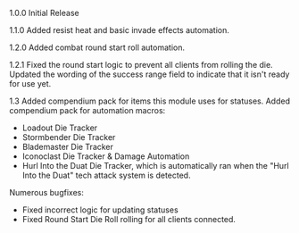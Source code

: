 1.0.0
Initial Release

1.1.0
Added resist heat and basic invade effects automation.

1.2.0
Added combat round start roll automation.

1.2.1
Fixed the round start logic to prevent all clients from rolling the die.
Updated the wording of the success range field to indicate that it isn't ready for use yet.

1.3
Added compendium pack for items this module uses for statuses. 
Added compendium pack for automation macros:
- Loadout Die Tracker
- Stormbender Die Tracker
- Blademaster Die Tracker
- Iconoclast Die Tracker & Damage Automation
- Hurl Into the Duat Die Tracker, which is automatically ran when the "Hurl Into the Duat" tech attack system is detected.

Numerous bugfixes:
- Fixed incorrect logic for updating statuses
- Fixed Round Start Die Roll rolling for all clients connected.